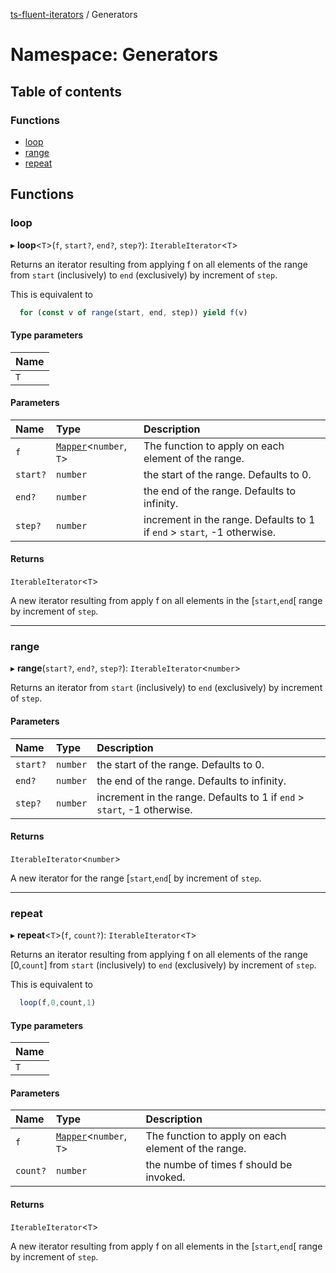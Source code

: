 [ts-fluent-iterators](../README.md) / Generators

# Namespace: Generators

## Table of contents

### Functions

- [loop](Generators.md#loop)
- [range](Generators.md#range)
- [repeat](Generators.md#repeat)

## Functions

### loop

▸ **loop**\<`T`\>(`f`, `start?`, `end?`, `step?`): `IterableIterator`\<`T`\>

Returns an iterator resulting from applying f on all elements of the range
from `start` (inclusively) to `end` (exclusively) by increment of `step`.

This is equivalent to
```ts
  for (const v of range(start, end, step)) yield f(v)
```

#### Type parameters

| Name |
| :------ |
| `T` |

#### Parameters

| Name | Type | Description |
| :------ | :------ | :------ |
| `f` | [`Mapper`](../README.md#mapper)\<`number`, `T`\> | The function to apply on each element of the range. |
| `start?` | `number` | the start of the range. Defaults to 0. |
| `end?` | `number` | the end of the range. Defaults to infinity. |
| `step?` | `number` | increment in the range. Defaults to 1 if `end` > `start`, -1 otherwise. |

#### Returns

`IterableIterator`\<`T`\>

A new iterator resulting from apply f on all elements in the [`start`,`end`[ range by increment of `step`.

___

### range

▸ **range**(`start?`, `end?`, `step?`): `IterableIterator`\<`number`\>

Returns an iterator from `start` (inclusively) to `end` (exclusively) by increment of `step`.

#### Parameters

| Name | Type | Description |
| :------ | :------ | :------ |
| `start?` | `number` | the start of the range. Defaults to 0. |
| `end?` | `number` | the end of the range. Defaults to infinity. |
| `step?` | `number` | increment in the range. Defaults to 1 if `end` > `start`, -1 otherwise. |

#### Returns

`IterableIterator`\<`number`\>

A new iterator for the range [`start`,`end`[ by increment of `step`.

___

### repeat

▸ **repeat**\<`T`\>(`f`, `count?`): `IterableIterator`\<`T`\>

Returns an iterator resulting from applying f on all elements of the range [0,`count`]
from `start` (inclusively) to `end` (exclusively) by increment of `step`.

This is equivalent to
```ts
  loop(f,0,count,1)
```

#### Type parameters

| Name |
| :------ |
| `T` |

#### Parameters

| Name | Type | Description |
| :------ | :------ | :------ |
| `f` | [`Mapper`](../README.md#mapper)\<`number`, `T`\> | The function to apply on each element of the range. |
| `count?` | `number` | the numbe of times f should be invoked. |

#### Returns

`IterableIterator`\<`T`\>

A new iterator resulting from apply f on all elements in the [`start`,`end`[ range by increment of `step`.
